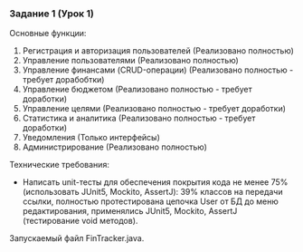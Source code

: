 ### Задание 1 (Урок 1)

Основные функции:
1. Регистрация и авторизация пользователей (Реализовано полностью)
2. Управление пользователями (Реализовано полностью)
3. Управление финансами (CRUD-операции) (Реализовано полностью - требует дорабобтки)
4. Управление бюджетом (Реализовано полностью - требует доработки)
5. Управление целями (Реализовано полностью - требует доработки)
6. Статистика и аналитика (Реализовано полностью - требует доработки)
7. Уведомления (Только интерфейсы)
8. Администрирование (Реализовано полностью)

Технические требования:
- Написать unit-тесты для обеспечения покрытия кода не менее 75% (использовать JUnit5, Mockito, AssertJ): 
39% классов на передачи ссылки, полностью протестирована цепочка User от БД до меню редактирования, применялись 
JUnit5, Mockito, AssertJ (тестирование void методов).

Запускаемый файл FinTracker.java.